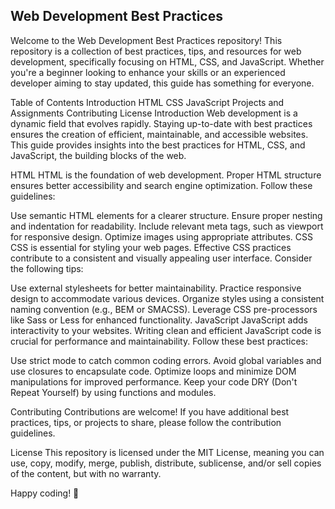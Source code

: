 ## Web Development Best Practices

Welcome to the Web Development Best Practices repository! This repository is a collection of best practices, tips, and resources for web development, specifically focusing on HTML, CSS, and JavaScript. Whether you're a beginner looking to enhance your skills or an experienced developer aiming to stay updated, this guide has something for everyone.

Table of Contents
Introduction
HTML
CSS
JavaScript
Projects and Assignments
Contributing
License
Introduction
Web development is a dynamic field that evolves rapidly. Staying up-to-date with best practices ensures the creation of efficient, maintainable, and accessible websites. This guide provides insights into the best practices for HTML, CSS, and JavaScript, the building blocks of the web.

HTML
HTML is the foundation of web development. Proper HTML structure ensures better accessibility and search engine optimization. Follow these guidelines:

Use semantic HTML elements for a clearer structure.
Ensure proper nesting and indentation for readability.
Include relevant meta tags, such as viewport for responsive design.
Optimize images using appropriate attributes.
CSS
CSS is essential for styling your web pages. Effective CSS practices contribute to a consistent and visually appealing user interface. Consider the following tips:

Use external stylesheets for better maintainability.
Practice responsive design to accommodate various devices.
Organize styles using a consistent naming convention (e.g., BEM or SMACSS).
Leverage CSS pre-processors like Sass or Less for enhanced functionality.
JavaScript
JavaScript adds interactivity to your websites. Writing clean and efficient JavaScript code is crucial for performance and maintainability. Follow these best practices:

Use strict mode to catch common coding errors.
Avoid global variables and use closures to encapsulate code.
Optimize loops and minimize DOM manipulations for improved performance.
Keep your code DRY (Don't Repeat Yourself) by using functions and modules.

Contributing
Contributions are welcome! If you have additional best practices, tips, or projects to share, please follow the contribution guidelines.

License
This repository is licensed under the MIT License, meaning you can use, copy, modify, merge, publish, distribute, sublicense, and/or sell copies of the content, but with no warranty.

Happy coding! 🚀
